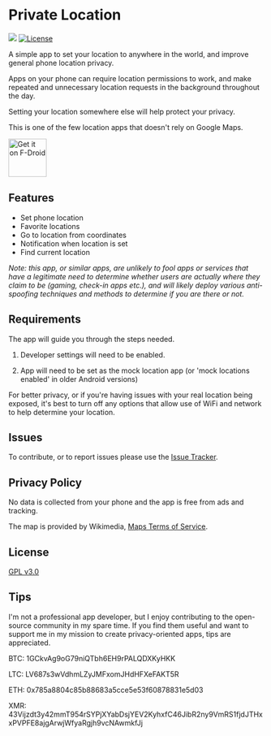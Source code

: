# Private Location
<a href="https://github.com/wesaphzt/privatelocation/releases/latest" alt="GitHub Release"><img src="https://img.shields.io/github/release/wesaphzt/privatelocation.svg?logo=github"></a>
[![License](https://img.shields.io/github/license/wesaphzt/privatelocation.svg)](LICENSE)

A simple app to set your location to anywhere in the world, and improve general phone location privacy.

Apps on your phone can require location permissions to work, and make repeated and unnecessary location requests in the background throughout the day.

Setting your location somewhere else will help protect your privacy.

This is one of the few location apps that doesn't rely on Google Maps.

[<img alt="Get it on F-Droid" height="75" src="https://fdroid.gitlab.io/artwork/badge/get-it-on.png">](https://f-droid.org/packages/com.wesaphzt.privatelocation/)

## Features
- Set phone location
- Favorite locations
- Go to location from coordinates
- Notification when location is set
- Find current location

*Note: this app, or similar apps, are unlikely to fool apps or services that have a legitimate need to determine whether users are actually where they claim to be (gaming, check-in apps etc.), and will likely deploy various anti-spoofing techniques and methods to determine if you are there or not.*

## Requirements
The app will guide you through the steps needed.

1. Developer settings will need to be enabled.

2. App will need to be set as the mock location app (or 'mock locations enabled' in older Android versions)

For better privacy, or if you're having issues with your real location being exposed, it's best to turn off any options that allow use of WiFi and network to help determine your location.

## Issues
To contribute, or to report issues please use the [Issue Tracker](https://github.com/wesaphzt/privatelocation/issues/).

## Privacy Policy
No data is collected from your phone and the app is free from ads and tracking.

The map is provided by Wikimedia, [Maps Terms of Service](https://foundation.wikimedia.org/wiki/Maps_Terms_of_Use/).

## License
[GPL v3.0](LICENSE)

## Tips
I'm not a professional app developer, but I enjoy contributing to the open-source community in my spare time.
If you find them useful and want to support me in my mission to create privacy-oriented apps, tips are appreciated.

BTC: 1GCkvAg9oG79niQTbh6EH9rPALQDXKyHKK

LTC: LV687s3wVdhmLZyJMFxomJHdHFXeFAKT5R

ETH: 0x785a8804c85b88683a5cce5e53f60878831e5d03

XMR: 43Vijzdt3y42mmT954rSYPjXYabDsjYEV2KyhxfC46JibR2ny9VmRS1fjdJTHxxPVPFE8ajgArwjWfyaRgjh9vcNAwmkfJj
